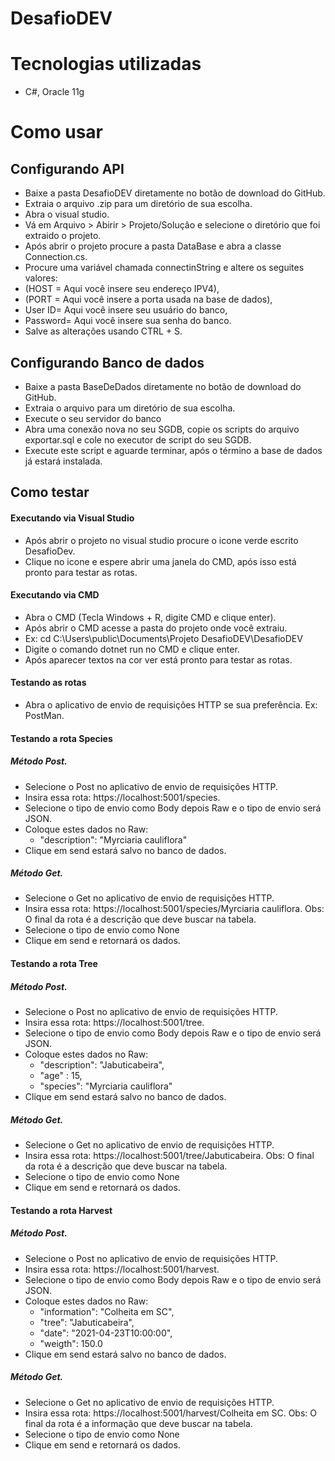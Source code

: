 # DesafioDEV
# Tecnologias utilizadas
- C#, Oracle 11g
# Como usar
## Configurando API 
- Baixe a pasta DesafioDEV diretamente no botão de download do GitHub.
- Extraia o arquivo .zip para um diretório de sua escolha.
- Abra o visual studio.
- Vá em Arquivo > Abirir > Projeto/Solução e selecione o diretório que foi extraido o projeto.
- Após abrir o projeto procure a pasta DataBase e abra a classe Connection.cs.
- Procure uma variável chamada connectinString e altere os seguites valores:
 - (HOST = Aqui você insere seu endereço IPV4),
 - (PORT = Aqui você insere a porta usada na base de dados),
 - User ID= Aqui você insere seu usuário do banco,
 - Password= Aqui você insere sua senha do banco.
- Salve as alterações usando CTRL + S.
## Configurando Banco de dados
- Baixe a pasta BaseDeDados diretamente no botão de download do GitHub.
- Extraia o arquivo para um diretório de sua escolha.
- Execute o seu servidor do banco
- Abra uma conexão nova no seu SGDB, copie os scripts do arquivo exportar.sql e cole no executor de script do seu SGDB.
- Execute este script e aguarde terminar, após o término a base de dados já estará instalada.
## Como testar
#### Executando via Visual Studio
 - Após abrir o projeto no visual studio procure o icone verde escrito DesafioDev.
 - Clique no icone e espere abrir uma janela do CMD, após isso está pronto para testar as rotas.
#### Executando via CMD
 - Abra o CMD (Tecla Windows + R, digite CMD e clique enter).
 - Após abrir o CMD acesse a pasta do projeto onde você extraiu.
 - Ex: cd C:\Users\public\Documents\Projeto DesafioDEV\DesafioDEV
 - Digite o comando dotnet run no CMD e clique enter.
 - Após aparecer textos na cor ver está pronto para testar as rotas.

#### Testando as rotas

- Abra o aplicativo de envio de requisições HTTP se sua preferência. Ex: PostMan.

#### Testando a rota Species

##### Método Post.
- Selecione o Post no aplicativo de envio de requisições HTTP.
- Insira essa rota: https://localhost:5001/species.
- Selecione o tipo de envio como Body depois Raw e o tipo de envio será JSON.
- Coloque estes dados no Raw:
  -  "description": "Myrciaria cauliflora"
- Clique em send estará salvo no banco de dados.  

##### Método Get.
- Selecione o Get no aplicativo de envio de requisições HTTP.
- Insira essa rota: https://localhost:5001/species/Myrciaria cauliflora. Obs: O final da rota é a descrição que deve buscar na tabela.
- Selecione o tipo de envio como None
- Clique em send e retornará os dados. 
 
#### Testando a rota Tree

##### Método Post.
- Selecione o Post no aplicativo de envio de requisições HTTP.
- Insira essa rota: https://localhost:5001/tree.
- Selecione o tipo de envio como Body depois Raw e o tipo de envio será JSON.
- Coloque estes dados no Raw:
  -  "description": "Jabuticabeira",
  -  "age" : 15,
  -  "species": "Myrciaria cauliflora"
- Clique em send estará salvo no banco de dados.  

##### Método Get.
- Selecione o Get no aplicativo de envio de requisições HTTP.
- Insira essa rota: https://localhost:5001/tree/Jabuticabeira. Obs: O final da rota é a descrição que deve buscar na tabela.
- Selecione o tipo de envio como None
- Clique em send e retornará os dados.  
 
#### Testando a rota Harvest

##### Método Post.
- Selecione o Post no aplicativo de envio de requisições HTTP.
- Insira essa rota: https://localhost:5001/harvest.
- Selecione o tipo de envio como Body depois Raw e o tipo de envio será JSON.
- Coloque estes dados no Raw:
  -  "information": "Colheita em SC",
  -  "tree": "Jabuticabeira",
  -  "date": "2021-04-23T10:00:00",
  -  "weigth": 150.0
- Clique em send estará salvo no banco de dados.  

##### Método Get.
- Selecione o Get no aplicativo de envio de requisições HTTP.
- Insira essa rota: https://localhost:5001/harvest/Colheita em SC. Obs: O final da rota é a informação que deve buscar na tabela.
- Selecione o tipo de envio como None
- Clique em send e retornará os dados.   

